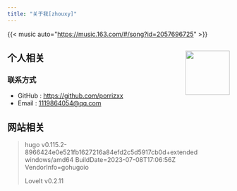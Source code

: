 ```yaml
---
title: "关于我[zhouxy]"
---
```


[//]: # ({{< music url="/music/spiral.mp3" name=spiral artist=LONGMAN cover="/images/spiral.jpg" >}})

{{< music auto="https://music.163.com/#/song?id=2057696725" >}}


## 个人相关 <img src="/img/logo.png" align='right' style="height:100px"/>

### 联系方式

- GitHub : https://github.com/porrizxx
- Email : 1119864054@qq.com

## 网站相关

> hugo v0.115.2-8966424e0e521fb1627216a84efd2c5d5917cb0d+extended windows/amd64 BuildDate=2023-07-08T17:06:56Z
> VendorInfo=gohugoio
>
> LoveIt v0.2.11
